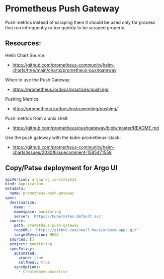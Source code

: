# Prometheus Push Gateway

Push metrics instead of scraping them
It should be used only for process that run infrequently or too quickly to be scraped properly.

## Resources:

Helm Chart Source:
- https://github.com/prometheus-community/helm-charts/tree/main/charts/prometheus-pushgateway

When to use the Push Gateway: 
- https://prometheus.io/docs/practices/pushing/

Pushing Metrics:
- https://prometheus.io/docs/instrumenting/pushing/

Push metrics from a unix shell:
- https://github.com/prometheus/pushgateway/blob/master/README.md

Use the push gateway with the kube-prometheus-stack: 
- https://github.com/prometheus-community/helm-charts/issues/2030#issuecomment-1585471558

## Copy/Patse deployment for Argo UI

```yaml
apiVersion: argoproj.io/v1alpha1
kind: Application
metadata:
  name: prometheus-push-gateway
spec:
  destination:
    name: ''
    namespace: monitoring
    server: 'https://kubernetes.default.svc'
  source:
    path: prometheus-push-gateway
    repoURL: 'https://github.com/small-hack/argocd-apps.git'
    targetRevision: HEAD
  sources: []
  project: monitoring
  syncPolicy:
    automated:
      prune: true
      selfHeal: true
    syncOptions:
      - CreateNamespace=true
```
